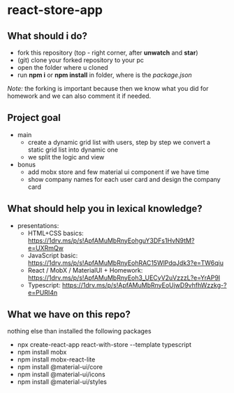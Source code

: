 # react-store-app

## What should i do?
- fork this repository (top - right corner, after **unwatch** and **star**)
- (git) clone your forked repository to your pc
- open the folder where u cloned
- run **npm i** or **npm install** in folder, where is the *package.json*

*Note:* the forking is important because then we know what you did for homework and we can also comment it if needed.

## Project goal
- main
    - create a dynamic grid list with users, step by step we convert a static grid list into dynamic one
    - we split the logic and view
- bonus
    - add mobx store and few material ui component if we have time
    - show company names for each user card and design the company card

## What should help you in lexical knowledge?
- presentations:
    - HTML+CSS basics: https://1drv.ms/p/s!ApfAMuMbRnyEohguY3DFs1HvN9tM?e=UXRmQw
    - JavaScript basic: https://1drv.ms/p/s!ApfAMuMbRnyEohRAC15WlPdqJdk3?e=TW6qiu
    - React / MobX / MaterialUI + Homework: https://1drv.ms/p/s!ApfAMuMbRnyEoh3_UECyV2uVzzzL?e=YrAP9I
    - Typescript: https://1drv.ms/p/s!ApfAMuMbRnyEoUjwD9vhfhWzzkg-?e=PURI4n
      
## What we have on this repo?
nothing else than installed the following packages
- npx create-react-app react-with-store --template typescript
- npm install mobx
- npm install mobx-react-lite
- npm install @material-ui/core
- npm install @material-ui/icons
- npm install @material-ui/styles
